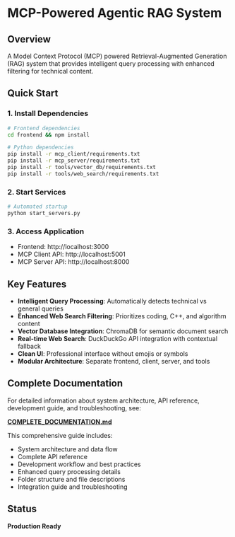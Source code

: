 # MCP-Powered Agentic RAG System

## Overview

A Model Context Protocol (MCP) powered Retrieval-Augmented Generation (RAG) system that provides intelligent query processing with enhanced filtering for technical content.

## Quick Start

### 1. Install Dependencies
```bash
# Frontend dependencies
cd frontend && npm install

# Python dependencies
pip install -r mcp_client/requirements.txt
pip install -r mcp_server/requirements.txt
pip install -r tools/vector_db/requirements.txt
pip install -r tools/web_search/requirements.txt
```

### 2. Start Services
```bash
# Automated startup
python start_servers.py
```

### 3. Access Application
- Frontend: http://localhost:3000
- MCP Client API: http://localhost:5001
- MCP Server API: http://localhost:8000

## Key Features

- **Intelligent Query Processing**: Automatically detects technical vs general queries
- **Enhanced Web Search Filtering**: Prioritizes coding, C++, and algorithm content
- **Vector Database Integration**: ChromaDB for semantic document search
- **Real-time Web Search**: DuckDuckGo API integration with contextual fallback
- **Clean UI**: Professional interface without emojis or symbols
- **Modular Architecture**: Separate frontend, client, server, and tools

## Complete Documentation

For detailed information about system architecture, API reference, development guide, and troubleshooting, see:

**[COMPLETE_DOCUMENTATION.md](./COMPLETE_DOCUMENTATION.md)**

This comprehensive guide includes:
- System architecture and data flow
- Complete API reference
- Development workflow and best practices
- Enhanced query processing details
- Folder structure and file descriptions
- Integration guide and troubleshooting

## Status
**Production Ready**